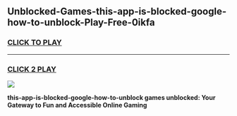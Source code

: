 
## Unblocked-Games-this-app-is-blocked-google-how-to-unblock-Play-Free-0ikfa
<h3>
<a href="https://premium76.site?title=this-app-is-blocked-google-how-to-unblock&ref=23A">CLICK TO PLAY</a></h3>
<hr>

<h3>
<a href="https://premium76.site?title=this-app-is-blocked-google-how-to-unblock&ref=23A">CLICK 2 PLAY</a>
  
</h3>

<a href="https://premium76.site?title=this-app-is-blocked-google-how-to-unblock&ref=23A"><img src="https://clearcache.store/games.png"></a>


**this-app-is-blocked-google-how-to-unblock games unblocked: Your Gateway to Fun and Accessible Online Gaming**
